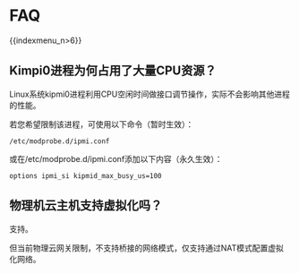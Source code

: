 # FAQ

{{indexmenu_n>6}}

## Kimpi0进程为何占用了大量CPU资源？

Linux系统kipmi0进程利用CPU空闲时间做接口调节操作，实际不会影响其他进程的性能。

若您希望限制该进程，可使用以下命令（暂时生效）：

``` 
/etc/modprobe.d/ipmi.conf  
```

或在/etc/modprobe.d/ipmi.conf添加以下内容（永久生效）：

    options ipmi_si kipmid_max_busy_us=100

## 物理机云主机支持虚拟化吗？

支持。

但当前物理云网关限制，不支持桥接的网络模式，仅支持通过NAT模式配置虚拟化网络。
